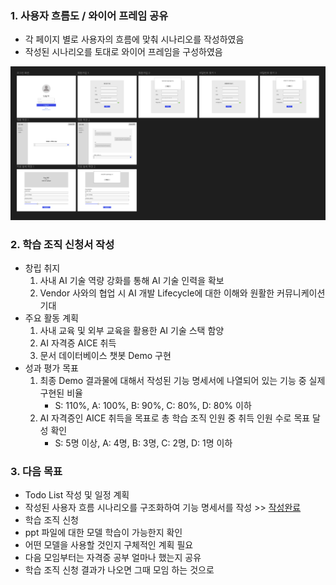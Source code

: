 ### 1. 사용자 흐름도 / 와이어 프레임 공유

- 각 페이지 별로 사용자의 흐름에 맞춰 시나리오를 작성하였음
- 작성된 시나리오를 토대로 와이어 프레임을 구성하였음

![alt text](./img/image.png)

### 2. 학습 조직 신청서 작성

- 창립 취지
    1. 사내 AI 기술 역량 강화를 통해 AI 기술 인력을 확보
    2. Vendor 사와의 협업 시 AI 개발 Lifecycle에 대한 이해와 원활한 커뮤니케이션 기대
- 주요 활동 계획
    1. 사내 교육 및 외부 교육을 활용한 AI 기술 스택 함양
    2. AI 자격증 AICE 취득
    3. 문서 데이터베이스 챗봇 Demo 구현
- 성과 평가 목표
    1. 최종 Demo 결과물에 대해서 작성된 기능 명세서에 나열되어 있는 기능 중 실제 구현된 비율
        - S: 110%, A: 100%, B: 90%, C: 80%, D: 80% 이하
    2. AI 자격증인 AICE 취득을 목표로 총 학습 조직 인원 중 취득 인원 수로 목표 달성 확인
        - S: 5명 이상, A: 4명, B: 3명, C: 2명, D: 1명 이하

### 3. 다음 목표

- Todo List 작성 및 일정 계획
- 작성된 사용자 흐름 시나리오를 구조화하여 기능 명세서를 작성 >> [작성완료](https://github.com/sonly444/ai_tft/tree/main/DOC/AI_TFT_기능명세서서.pdf)
- 학습 조직 신청
- ppt 파일에 대한 모델 학습이 가능한지 확인
- 어떤 모델을 사용할 것인지 구체적인 계획 필요
- 다음 모임부터는 자격증 공부 얼마나 했는지 공유
- 학습 조직 신청 결과가 나오면 그때 모임 하는 것으로